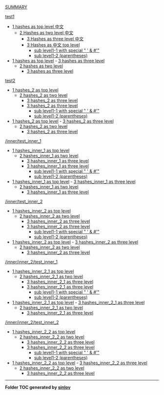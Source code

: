 
[SUMMARY](SUMMARY.md)




[test1](test1.md)

- [1 hashes as top level 中文](test1.md#1-hashes-as-top-level-中文)
    - [2 Hashes as two level 中文](test1.md#2-hashes-as-two-level-中文)
        - [3 Hashes as three level 中文](test1.md#3-hashes-as-three-level-中文)
        - [3 Hashes as 中文 top level](test1.md#3-hashes-as-中文-top-level)
            - [sub level1-1 with special " ' & #'"](test1.md#sub-level1-1-with-special-"-'-&-#'")
            - [sub level1-2 (parentheses)](test1.md#sub-level1-2-(parentheses))
- [1 hashes as top level](test1.md#1-hashes-as-top-level)
        - [3 hashes as three level](test1.md#3-hashes-as-three-level)
    - [2 hashes as two level](test1.md#2-hashes-as-two-level)
        - [3 hashes as three level](test1.md#3-hashes-as-three-level)


[test2](test2.md)

- [1 hashes_2 as top level](test2.md#1-hashes_2-as-top-level)
    - [2 hashes_2 as two level](test2.md#2-hashes_2-as-two-level)
        - [3 hashes_2 as three level](test2.md#3-hashes_2-as-three-level)
        - [3 hashes_2 as three level](test2.md#3-hashes_2-as-three-level)
            - [sub level1-1 with special " ' & #'"](test2.md#sub-level1-1-with-special-"-'-&-#'")
            - [sub level1-2 (parentheses)](test2.md#sub-level1-2-(parentheses))
- [1 hashes_2 as top level](test2.md#1-hashes_2-as-top-level)
        - [3 hashes_2 as three level](test2.md#3-hashes_2-as-three-level)
    - [2 hashes_2 as two level](test2.md#2-hashes_2-as-two-level)
        - [3 hashes_2 as three level](test2.md#3-hashes_2-as-three-level)


[/inner/test_inner_1](/inner/test_inner_1.md)

- [1 hashes_inner_1 as top level](/inner/test_inner_1.md#1-hashes_inner_1-as-top-level)
    - [2 hashes_inner_1 as two level](/inner/test_inner_1.md#2-hashes_inner_1-as-two-level)
        - [3 hashes_inner_1 as three level](/inner/test_inner_1.md#3-hashes_inner_1-as-three-level)
        - [3 hashes_inner_1 as three level](/inner/test_inner_1.md#3-hashes_inner_1-as-three-level)
            - [sub level1-1 with special " ' & #'"](/inner/test_inner_1.md#sub-level1-1-with-special-"-'-&-#'")
            - [sub level1-2 (parentheses)](/inner/test_inner_1.md#sub-level1-2-(parentheses))
- [1 hashes_inner_1 as top level](/inner/test_inner_1.md#1-hashes_inner_1-as-top-level)
        - [3 hashes_inner_1 as three level](/inner/test_inner_1.md#3-hashes_inner_1-as-three-level)
    - [2 hashes_inner_1 as two level](/inner/test_inner_1.md#2-hashes_inner_1-as-two-level)
        - [3 hashes_inner_1 as three level](/inner/test_inner_1.md#3-hashes_inner_1-as-three-level)


[/inner/test_inner_2](/inner/test_inner_2.md)

- [1 hashes_inner_2 as top level](/inner/test_inner_2.md#1-hashes_inner_2-as-top-level)
    - [2 hashes_inner_2 as two level](/inner/test_inner_2.md#2-hashes_inner_2-as-two-level)
        - [3 hashes_inner_2 as three level](/inner/test_inner_2.md#3-hashes_inner_2-as-three-level)
        - [3 hashes_inner_2 as three level](/inner/test_inner_2.md#3-hashes_inner_2-as-three-level)
            - [sub level1-1 with special " ' & #'"](/inner/test_inner_2.md#sub-level1-1-with-special-"-'-&-#'")
            - [sub level1-2 (parentheses)](/inner/test_inner_2.md#sub-level1-2-(parentheses))
- [1 hashes_inner_2 as top level](/inner/test_inner_2.md#1-hashes_inner_2-as-top-level)
        - [3 hashes_inner_2 as three level](/inner/test_inner_2.md#3-hashes_inner_2-as-three-level)
    - [2 hashes_inner_2 as two level](/inner/test_inner_2.md#2-hashes_inner_2-as-two-level)
        - [3 hashes_inner_2 as three level](/inner/test_inner_2.md#3-hashes_inner_2-as-three-level)


[/inner/inner_2/test_inner_1](/inner/inner_2/test_inner_1.md)

- [1 hashes_inner_2_1 as top level](/inner/inner_2/test_inner_1.md#1-hashes_inner_2_1-as-top-level)
    - [2 hashes_inner_2_1 as two level](/inner/inner_2/test_inner_1.md#2-hashes_inner_2_1-as-two-level)
        - [3 hashes_inner_2_1 as three level](/inner/inner_2/test_inner_1.md#3-hashes_inner_2_1-as-three-level)
        - [3 hashes_inner_2_1 as three level](/inner/inner_2/test_inner_1.md#3-hashes_inner_2_1-as-three-level)
            - [sub level1-1 with special " ' & #'"](/inner/inner_2/test_inner_1.md#sub-level1-1-with-special-"-'-&-#'")
            - [sub level1-2 (parentheses)](/inner/inner_2/test_inner_1.md#sub-level1-2-(parentheses))
- [1 hashes_inner_2_1 as top level](/inner/inner_2/test_inner_1.md#1-hashes_inner_2_1-as-top-level)
        - [3 hashes_inner_2_1 as three level](/inner/inner_2/test_inner_1.md#3-hashes_inner_2_1-as-three-level)
    - [2 hashes_inner_2_1 as two level](/inner/inner_2/test_inner_1.md#2-hashes_inner_2_1-as-two-level)
        - [3 hashes_inner_2_1 as three level](/inner/inner_2/test_inner_1.md#3-hashes_inner_2_1-as-three-level)


[/inner/inner_2/test_inner_2](/inner/inner_2/test_inner_2.md)

- [1 hashes_inner_2_2 as top level](/inner/inner_2/test_inner_2.md#1-hashes_inner_2_2-as-top-level)
    - [2 hashes_inner_2_2 as two level](/inner/inner_2/test_inner_2.md#2-hashes_inner_2_2-as-two-level)
        - [3 hashes_inner_2_2 as three level](/inner/inner_2/test_inner_2.md#3-hashes_inner_2_2-as-three-level)
        - [3 hashes_inner_2_2 as three level](/inner/inner_2/test_inner_2.md#3-hashes_inner_2_2-as-three-level)
            - [sub level1-1 with special " ' & #'"](/inner/inner_2/test_inner_2.md#sub-level1-1-with-special-"-'-&-#'")
            - [sub level1-2 (parentheses)](/inner/inner_2/test_inner_2.md#sub-level1-2-(parentheses))
- [1 hashes_inner_2_2 as top level](/inner/inner_2/test_inner_2.md#1-hashes_inner_2_2-as-top-level)
        - [3 hashes_inner_2_2 as three level](/inner/inner_2/test_inner_2.md#3-hashes_inner_2_2-as-three-level)
    - [2 hashes_inner_2_2 as two level](/inner/inner_2/test_inner_2.md#2-hashes_inner_2_2-as-two-level)
        - [3 hashes_inner_2_2 as three level](/inner/inner_2/test_inner_2.md#3-hashes_inner_2_2-as-three-level)


--------------


**Folder TOC generated by [sinlov](https://github.com/sinlov/markdown-folder-toc)**

